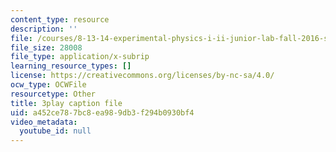 ```yaml
---
content_type: resource
description: ''
file: /courses/8-13-14-experimental-physics-i-ii-junior-lab-fall-2016-spring-2017/a452ce787bc8ea989db3f294b0930bf4_d7_bZxCErjo.srt
file_size: 28008
file_type: application/x-subrip
learning_resource_types: []
license: https://creativecommons.org/licenses/by-nc-sa/4.0/
ocw_type: OCWFile
resourcetype: Other
title: 3play caption file
uid: a452ce78-7bc8-ea98-9db3-f294b0930bf4
video_metadata:
  youtube_id: null
---
```

